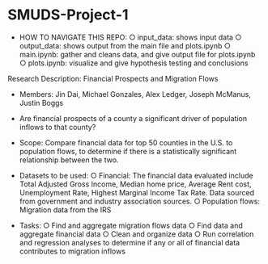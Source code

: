 # SMUDS-Project-1

- HOW TO NAVIGATE THIS REPO: 
		○ input_data: shows input data
		○ output_data: shows output from the main file and plots.ipynb
		○ main.ipynb: gather and cleans data, and give output file for plots.ipynb
		○ plots.ipynb: visualize and give hypothesis testing and conclusions 
		
		
Research Description: Financial Prospects and Migration Flows 

- Members: Jin Dai, Michael Gonzales, Alex Ledger, Joseph McManus, Justin Boggs

- Are financial prospects of a county a significant driver of population inflows to that county?  

- Scope: Compare financial data for top 50 counties in the U.S. to population flows, to determine if there is a statistically significant relationship between the two. 

- Datasets to be used: 
		○ Financial: The financial data evaluated include Total Adjusted Gross Income, Median home price, Average Rent cost, Unemployment Rate, Highest Marginal Income Tax Rate. Data sourced from government and industry association sources. 
		○ Population flows: Migration data from the IRS 

- Tasks: 
		○ Find and aggregate migration flows data
		○ Find data and aggregate financial data
		○ Clean and organize data
		○ Run correlation and regression analyses to determine if any or all of financial data contributes to migration inflows
		

